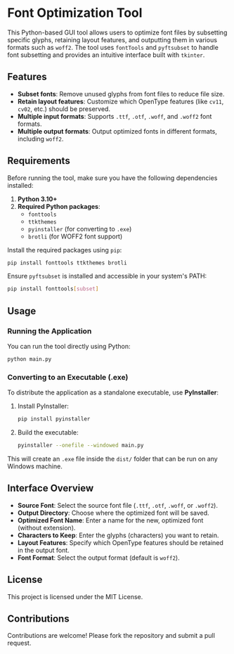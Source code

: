 
# Font Optimization Tool

This Python-based GUI tool allows users to optimize font files by subsetting specific glyphs, retaining layout features, and outputting them in various formats such as `woff2`. The tool uses `fontTools` and `pyftsubset` to handle font subsetting and provides an intuitive interface built with `tkinter`.

## Features
- **Subset fonts**: Remove unused glyphs from font files to reduce file size.
- **Retain layout features**: Customize which OpenType features (like `cv11`, `cv02`, etc.) should be preserved.
- **Multiple input formats**: Supports `.ttf`, `.otf`, `.woff`, and `.woff2` font formats.
- **Multiple output formats**: Output optimized fonts in different formats, including `woff2`.

## Requirements
Before running the tool, make sure you have the following dependencies installed:

1. **Python 3.10+**
2. **Required Python packages**:
    - `fonttools`
    - `ttkthemes`
    - `pyinstaller` (for converting to `.exe`)
    - `brotli` (for WOFF2 font support)

Install the required packages using `pip`:

```bash
pip install fonttools ttkthemes brotli
```

Ensure `pyftsubset` is installed and accessible in your system's PATH:

```bash
pip install fonttools[subset]
```

## Usage

### Running the Application
You can run the tool directly using Python:

```bash
python main.py
```

### Converting to an Executable (.exe)

To distribute the application as a standalone executable, use **PyInstaller**:

1. Install PyInstaller:
   ```bash
   pip install pyinstaller
   ```

2. Build the executable:
   ```bash
   pyinstaller --onefile --windowed main.py
   ```

This will create an `.exe` file inside the `dist/` folder that can be run on any Windows machine.

## Interface Overview

- **Source Font**: Select the source font file (`.ttf`, `.otf`, `.woff`, or `.woff2`).
- **Output Directory**: Choose where the optimized font will be saved.
- **Optimized Font Name**: Enter a name for the new, optimized font (without extension).
- **Characters to Keep**: Enter the glyphs (characters) you want to retain.
- **Layout Features**: Specify which OpenType features should be retained in the output font.
- **Font Format**: Select the output format (default is `woff2`).

## License

This project is licensed under the MIT License.

## Contributions

Contributions are welcome! Please fork the repository and submit a pull request.

